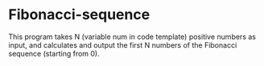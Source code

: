 # Fibonacci-sequence
This program takes N (variable num in code template) positive numbers as input, and calculates and output the first N numbers of the Fibonacci sequence (starting from 0).
